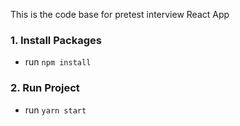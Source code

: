 This is the code base for pretest interview React App
### 1. Install Packages
- run `npm install`
### 2. Run Project
- run `yarn start`